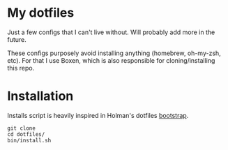 # My dotfiles

Just a few configs that I can't live without. Will probably add more in the future.

These configs purposely avoid installing anything (homebrew, oh-my-zsh, etc). For that I use Boxen, which is also
responsible for cloning/installing this repo.

# Installation

Installs script is heavily inspired in Holman's dotfiles [bootstrap](https://github.com/holman/dotfiles/blob/master/script/bootstrap).

```
git clone
cd dotfiles/
bin/install.sh
```